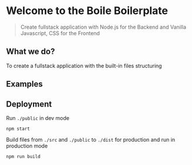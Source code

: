 # Welcome to the Boile Boilerplate

> Create fullstack application with Node.js for the Backend and Vanilla Javascript, CSS for the Frontend

## What we do?

To create a fullstack application with the built-in files structuring

## Examples

## Deployment

Run `./public` in dev mode

```shell
npm start
```

Build files from `./src` and `./public` to `./dist` for production and run in production mode

```shell
npm run build
```
